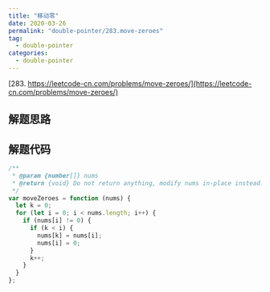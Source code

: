 ```yaml
---
title: "移动零"
date: 2020-03-26
permalink: "double-pointer/283.move-zeroes"
tag:
  - double-pointer
categories:
  - double-pointer
---
```


[283. https://leetcode-cn.com/problems/move-zeroes/](https://leetcode-cn.com/problems/move-zeroes/)

## 解题思路

## 解题代码

```js
/**
 * @param {number[]} nums
 * @return {void} Do not return anything, modify nums in-place instead.
 */
var moveZeroes = function (nums) {
  let k = 0;
  for (let i = 0; i < nums.length; i++) {
    if (nums[i] != 0) {
      if (k < i) {
        nums[k] = nums[i];
        nums[i] = 0;
      }
      k++;
    }
  }
};
```
